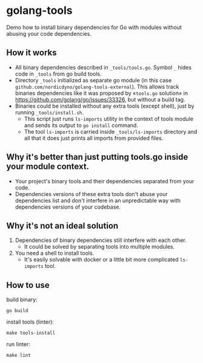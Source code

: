 # golang-tools

Demo how to install binary dependencies for Go with modules without abusing your code dependencies.

## How it works

* All binary dependencies described in `_tools/tools.go`. Symbol `_` hides code in `_tools` from go build tools.
* Directory `_tools` initialized as separate go module (in this case `github.com/nordicdyno/golang-tools-external`). This allows track binaries dependencies like it was proposed by «`tools.go` solution» in https://github.com/golang/go/issues/33326, but without a build tag.
* Binaries could be installed without any extra tools (except shell), just by running `_tools/install.sh`.
  * This script just runs `ls-imports` utility in the context of tools module and sends its output to `go install` command.
  * The tool `ls-imports` is carried inside `_tools/ls-imports` directory and all that it does just prints all imports from provided files.

## Why it's better than just putting tools.go inside your module context.

* Your project's binary tools and their dependencies separated from your code.
* Dependencies versions of these extra tools don't abuse your dependencies list and don't interfere in an unpredictable way with dependencies versions of your codebase.

## Why it's not an ideal solution

1. Dependencies of binary dependencies still interfere with each other.
    * It could be solved by separating tools into multiple modules.
2. You need a shell to install tools.
    * It's easily solvable with docker or a little bit more complicated `ls-imports` tool.

## How to use

build binary:

    go build

install tools (linter):

    make tools-install

run linter:

    make lint
